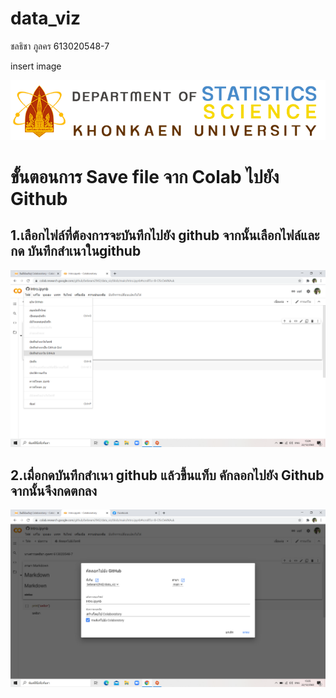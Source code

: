 # data_viz
ชลธิชา ภูลคร 613020548-7

insert image

![STATLOGO](STATLOGO.png)



# ขั้นตอนการ Save file จาก Colab ไปยัง Github

## 1.เลือกไฟล์ที่ต้องการจะบันทึกไปยัง github จากนั้นเลือกไฟล์และกด บันทึกสำเนาในgithub
![1](1.png)


## 2.เมื่อกดบันทึกสำเนา github แล้วขึ้นแท็บ คักลอกไปยัง Github จากนั้นจึงกดตกลง
![2](2.png)

